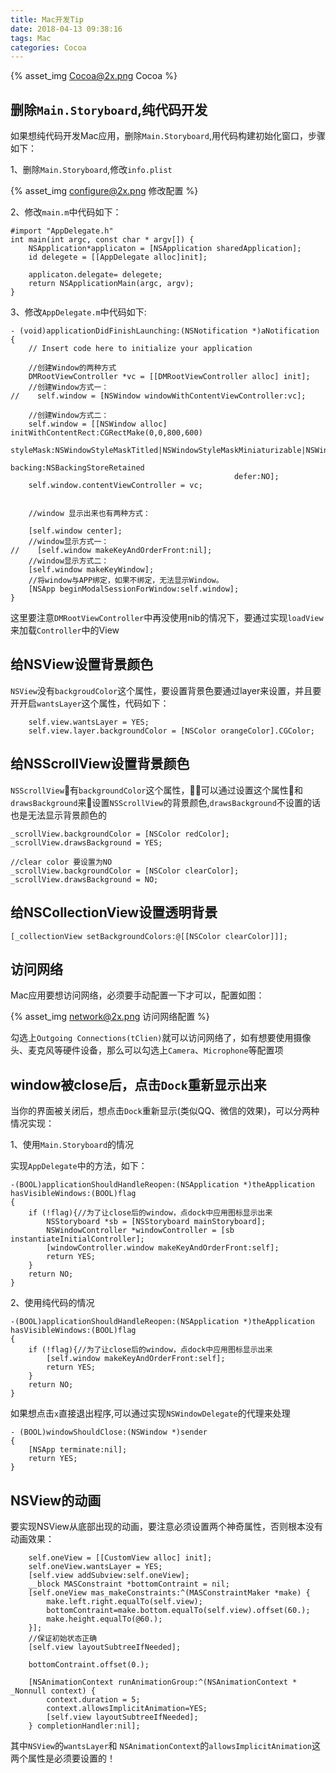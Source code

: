 ```yaml
---
title: Mac开发Tip
date: 2018-04-13 09:38:16
tags: Mac 
categories: Cocoa
---
```


{% asset_img Cocoa@2x.png Cocoa %}

## 删除`Main.Storyboard`,纯代码开发

如果想纯代码开发Mac应用，删除`Main.Storyboard`,用代码构建初始化窗口，步骤如下：

1、删除`Main.Storyboard`,修改`info.plist`

{% asset_img configure@2x.png 修改配置 %}

2、修改`main.m`中代码如下：

```objc
#import "AppDelegate.h"
int main(int argc, const char * argv[]) {
    NSApplication*applicaton = [NSApplication sharedApplication];
    id delegete = [[AppDelegate alloc]init];
    
    applicaton.delegate= delegete;
    return NSApplicationMain(argc, argv);
}
```

3、修改`AppDelegate.m`中代码如下:

```objc
- (void)applicationDidFinishLaunching:(NSNotification *)aNotification {
    // Insert code here to initialize your application
    
    //创建Window的两种方式
    DMRootViewController *vc = [[DMRootViewController alloc] init];
    //创建Window方式一：
//    self.window = [NSWindow windowWithContentViewController:vc];
    
    //创建Window方式二：
    self.window = [[NSWindow alloc] initWithContentRect:CGRectMake(0,0,800,600)
                                              styleMask:NSWindowStyleMaskTitled|NSWindowStyleMaskMiniaturizable|NSWindowStyleMaskResizable|NSWindowStyleMaskClosable
                                                backing:NSBackingStoreRetained
                                                  defer:NO];
    self.window.contentViewController = vc;
  
    
    //window 显示出来也有两种方式：
    
    [self.window center];
    //window显示方式一：
//    [self.window makeKeyAndOrderFront:nil];
    //window显示方式二：
    [self.window makeKeyWindow];
    //将window与APP绑定，如果不绑定，无法显示Window。
    [NSApp beginModalSessionForWindow:self.window];
}
```

这里要注意`DMRootViewController`中再没使用nib的情况下，要通过实现`loadView`来加载`Controller`中的View

## 给NSView设置背景颜色

`NSView`没有`backgroudColor`这个属性，要设置背景色要通过layer来设置，并且要开开启`wantsLayer`这个属性，代码如下：

```objc
    self.view.wantsLayer = YES;
    self.view.layer.backgroundColor = [NSColor orangeColor].CGColor;
```

## 给NSScrollView设置背景颜色

`NSScrollView`有`backgroundColor`这个属性，可以通过设置这个属性和`drawsBackground`来设置`NSScrollView`的背景颜色,`drawsBackground`不设置的话也是无法显示背景颜色的
```objc
_scrollView.backgroundColor = [NSColor redColor];
_scrollView.drawsBackground = YES;

//clear color 要设置为NO
_scrollView.backgroundColor = [NSColor clearColor];
_scrollView.drawsBackground = NO;
```

## 给NSCollectionView设置透明背景

```objc
[_collectionView setBackgroundColors:@[[NSColor clearColor]]];
```

## 访问网络

Mac应用要想访问网络，必须要手动配置一下才可以，配置如图：

{% asset_img network@2x.png 访问网络配置 %}

勾选上`Outgoing Connections(tClien)`就可以访问网络了，如有想要使用摄像头、麦克风等硬件设备，那么可以勾选上`Camera`、`Microphone`等配置项

## window被close后，点击`Dock`重新显示出来

当你的界面被关闭后，想点击`Dock`重新显示(类似QQ、微信的效果)，可以分两种情况实现：

1、使用`Main.Storyboard`的情况

实现`AppDelegate`中的方法，如下：

```objc
-(BOOL)applicationShouldHandleReopen:(NSApplication *)theApplication hasVisibleWindows:(BOOL)flag
{
    if (!flag){//为了让close后的window，点dock中应用图标显示出来
        NSStoryboard *sb = [NSStoryboard mainStoryboard];
        NSWindowController *windowController = [sb instantiateInitialController];
        [windowController.window makeKeyAndOrderFront:self];
        return YES;
    }
    return NO;
}
```

2、使用纯代码的情况

```objc
-(BOOL)applicationShouldHandleReopen:(NSApplication *)theApplication hasVisibleWindows:(BOOL)flag
{
    if (!flag){//为了让close后的window，点dock中应用图标显示出来
        [self.window makeKeyAndOrderFront:self];
        return YES;
    }
    return NO;
}
```

如果想点击`x`直接退出程序,可以通过实现`NSWindowDelegate`的代理来处理

```objc
- (BOOL)windowShouldClose:(NSWindow *)sender
{
    [NSApp terminate:nil];
    return YES;
}
```

## NSView的动画

要实现NSView从底部出现的动画，要注意必须设置两个神奇属性，否则根本没有动画效果：

```objc
    self.oneView = [[CustomView alloc] init];
    self.oneView.wantsLayer = YES;
    [self.view addSubview:self.oneView];
    __block MASConstraint *bottomContraint = nil;
    [self.oneView mas_makeConstraints:^(MASConstraintMaker *make) {
        make.left.right.equalTo(self.view);
        bottomContraint=make.bottom.equalTo(self.view).offset(60.);
        make.height.equalTo(@60.);
    }];
    //保证初始状态正确
    [self.view layoutSubtreeIfNeeded];
    
    bottomContraint.offset(0.);

    [NSAnimationContext runAnimationGroup:^(NSAnimationContext * _Nonnull context) {
        context.duration = 5;
        context.allowsImplicitAnimation=YES;
        [self.view layoutSubtreeIfNeeded];
    } completionHandler:nil];
```

其中`NSView`的`wantsLayer`和 `NSAnimationContext`的`allowsImplicitAnimation`这两个属性是必须要设置的！
